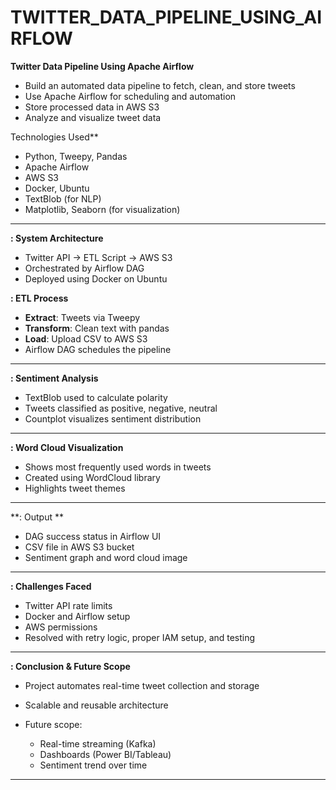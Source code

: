# TWITTER_DATA_PIPELINE_USING_AIRFLOW
**Twitter Data Pipeline Using Apache Airflow**


* Build an automated data pipeline to fetch, clean, and store tweets
* Use Apache Airflow for scheduling and automation
* Store processed data in AWS S3
* Analyze and visualize tweet data

 Technologies Used**

* Python, Tweepy, Pandas
* Apache Airflow
* AWS S3
* Docker, Ubuntu
* TextBlob (for NLP)
* Matplotlib, Seaborn (for visualization)

---

**: System Architecture**

* Twitter API -> ETL Script -> AWS S3
* Orchestrated by Airflow DAG
* Deployed using Docker on Ubuntu


**: ETL Process**

* **Extract**: Tweets via Tweepy
* **Transform**: Clean text with pandas
* **Load**: Upload CSV to AWS S3
* Airflow DAG schedules the pipeline

---

**: Sentiment Analysis**

* TextBlob used to calculate polarity
* Tweets classified as positive, negative, neutral
* Countplot visualizes sentiment distribution

---

**: Word Cloud Visualization**

* Shows most frequently used words in tweets
* Created using WordCloud library
* Highlights tweet themes

---

**: Output **

* DAG success status in Airflow UI
* CSV file in AWS S3 bucket
* Sentiment graph and word cloud image

---

**: Challenges Faced**

* Twitter API rate limits
* Docker and Airflow setup
* AWS permissions
* Resolved with retry logic, proper IAM setup, and testing

---

**: Conclusion & Future Scope**

* Project automates real-time tweet collection and storage
* Scalable and reusable architecture
* Future scope:

  * Real-time streaming (Kafka)
  * Dashboards (Power BI/Tableau)
  * Sentiment trend over time

---


